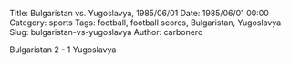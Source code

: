 Title: Bulgaristan vs. Yugoslavya, 1985/06/01
Date: 1985/06/01 00:00
Category: sports
Tags: football, football scores, Bulgaristan, Yugoslavya
Slug: bulgaristan-vs-yugoslavya
Author: carbonero


Bulgaristan 2 - 1 Yugoslavya
